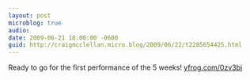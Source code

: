 ```yaml
---
layout: post
microblog: true
audio: 
date: 2009-06-21 18:00:00 -0600
guid: http://craigmcclellan.micro.blog/2009/06/22/t2285654425.html
---
```

Ready to go for the first performance of the 5 weeks! [yfrog.com/0zv3bj](http://yfrog.com/0zv3bj)

